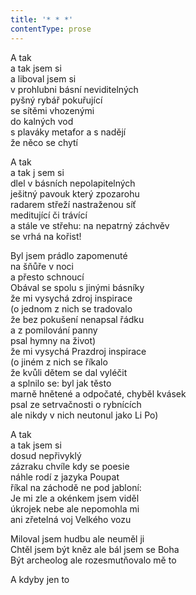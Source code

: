 ```yaml
---
title: '* * *'
contentType: prose
---
```


<section>

A tak  
a tak jsem si  
a liboval jsem si  
v prohlubni básní neviditelných  
pyšný rybář pokuřující  
se sítěmi vhozenými  
do kalných vod  
s plaváky metafor a s nadějí  
že něco se chytí

A tak  
a tak j sem si  
dlel v básních nepolapitelných  
ješitný pavouk který zpozarohu  
radarem střeží nastraženou síť  
meditující či trávící  
a stále ve střehu: na nepatrný záchvěv  
se vrhá na kořist!

Byl jsem prádlo zapomenuté  
na šňůře v noci  
a přesto schnoucí  
Obával se spolu s jinými básníky  
že mi vysychá zdroj inspirace  
(o jednom z nich se tradovalo  
že bez pokušení nenapsal řádku  
a z pomilování panny  
psal hymny na život)  
že mi vysychá Prazdroj inspirace  
(o jiném z nich se říkalo  
že kvůli dětem se dal vyléčit  
a splnilo se: byl jak těsto  
marně hnětené a odpočaté, chyběl kvásek  
psal ze setrvačnosti o rybnících  
ale nikdy v nich neutonul jako Li Po)

A tak  
a tak jsem si  
dosud nepřivyklý  
zázraku chvíle kdy se poesie  
náhle rodí z jazyka Poupat  
říkal na záchodě ne pod jabloní:  
Je mi zle a okénkem jsem viděl  
úkrojek nebe ale nepomohla mi  
ani zřetelná voj Velkého vozu

Miloval jsem hudbu ale neuměl ji  
Chtěl jsem být kněz ale bál jsem se Boha  
Být archeolog ale rozesmutňovalo mě to

A kdyby jen to

</section>
